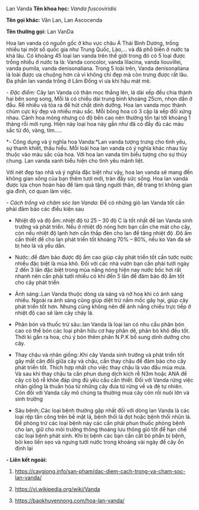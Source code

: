 Lan Vanda
**Tên khoa học:** *Vanda fuscoviridis*

**Tên gọi khác:** Vân Lan, Lan Ascocenda

**Tên thường gọi:** Lan VanDa

Hoa lan vanda có nguồn gốc ở khu vực châu Á Thái Bình Dương, trồng nhiều tại một số quốc gia như Trung Quốc, Lào,... và đã phổ biến ở nước ta khá lâu. Có khoảng 45 loại lan vanda trên thế giới trong đó có 5 loại được trồng nhiều ở nước ta là: Vanda concolor, vanda lilacina, vanda liouvillei, vanda pumila, vanda denisonaliana. Trong 5 loài trên, Vanda denisonaliana là loài được ưa chuộng hơn cả vì không chỉ đẹp mà còn trưng được rất lâu. Đa phần lan vanda trồng ở Lâm Đồng vì ưa khí hậu mát mẻ.

*- Đặc điểm:* Cây lan Vanda có thân mọc thẳng lên, lá dài xếp đều chia thành hai bên song song, Mỗi lá có chiều dài trung bình khoảng 25cm, nhọn dần ở đầu. Rễ nhiều và tỏa ra để hút chất dinh dưỡng. Hoa lan vanda mọc thành chùm cực kỳ đẹp và nhiều màu sắc. Mỗi bông hoa có 3 cặp lá xếp đối xứng nhau. Cánh hoa mỏng nhưng có độ bền cao nên thường tồn tại tới khoảng 1 tháng rồi mới rụng. Hiện này loại hoa này gần như đã có đầy đủ các màu sắc từ đỏ, vàng, tím…..

*- Công dụng và ý nghĩa hoa Vanda:*Lan vanda tượng trưng cho tình yêu, sự thanh khiết, thấu hiểu. Mỗi loài hoa lan vanda có ý nghĩa khác nhau tùy thuộc vào màu sắc của hoa. Với hoa lan vanda tím biểu tượng cho sự thủy chung. Lan vanda xanh biểu hiện cho tình yêu mãnh liệt.

Với nét đẹp tao nhã và ý nghĩa đặc biệt như vậy, hoa lan vanda sẽ mang đến không gian sống của bạn thêm tươi mới, tràn đầy sức sống. Hoa lan vanda được lựa chọn hoàn hảo để làm quà tặng người thân, để trang trí không gian gia đình, cơ quan làm việc. 

*- Cách trồng và chăm sóc lan Vanda:* Để có những giò lan Vanda tốt cần phải đảm bảo các điều kiện sau

+ Nhiệt độ và độ ẩm:.nhiệt độ từ 25 – 30 độ C là tốt nhất để lan Vanda sinh trưởng và phát triển. Nếu ở nhiệt độ nóng hơn bạn cần che mát cho cây, còn nếu nhiệt độ lạnh hơn cần thắp đèn cho lan để tăng nhiệt độ .Độ ẩm cần thiết để cho lan phát triển tốt khoảng 70% – 80%, nếu ko Van đa sẽ bị héo lá và yếu dần.

+ Nước:.để đảm bảo được độ ẩm cao giúp cây phát triển tốt cần tước nước nhiều đặc biệt là mùa khô. Đối với các nhà vườn bạn cần phải tưới ngày 2 đến 3 lần đặc biệt trong mùa nắng nóng hiện nay nước bốc hơi rất nhanh nên cần phải tưới nhiều có khi đến 5 lần để đảm bảo độ ẩm tốt cho cây phát triển

+ Ánh sáng:.Lan Vanda thuộc dòng ưa sáng và nở hoa khi có ánh sáng nhiều. Ngoài ra ánh sáng cũng giúp diệt trừ nấm mốc gây hại, giúp cây phát triển tốt hơn. Nhưng cũng không nên để ánh nắng chiếu trực tiếp ở nhiệt độ cao sẽ làm cây cháy lá.

+ Phân bón và thuốc trừ sâu:.lan Vanda là loại lan có nhu cầu phân bón cao có thể bón các loại phân hữu cơ hay phân dê, phân bò khô đều tốt. Thời kì gần ra hoa, chú ý bón thêm phân N.P.K bổ sung dinh dưỡng cho cây.

+ Thay chậu và nhân giống:.Khi cây Vanda sinh trưởng và phát triển tốt gây mất cân đối giữa cây và chậu, cần thay chậu để đảm bảo cho cây phát triển tốt. Thích hợp nhất cho việc thay chậu là vào đầu mùa mưa. Và sau khi thay chậu ta cần phun dung dịch kích rễ N3m hoặc ANA để cây có bộ rễ khỏe đáp ứng đủ yêu cầu cần thiết. Đối với Vanda rừng việc nhân giống là thuần hóa từ những cây đưa từ rừng về và đẻ tự nhiên. Còn đối với Vanda cấy mô chúng ta thường mua cây còn rồi nuôi lớn và sinh trưởng

+ Sâu bệnh:.Các loại bệnh thường gặp nhất đối với dòng lan Vanda là các loại rệp tấn công trên bề mặt lá, bệnh thối lá đọt hoặc bệnh thối nhũn lá. Để phòng trừ các loại bệnh này các cần phải phun thuốc phòng bệnh cho lan, giữ cho môi trường thông thoáng lưu thông gió tốt để hạn chế các loại bệnh phát sinh. Khi bị bệnh các bạn cần cắt bỏ phần bị bệnh, bôi keo liền sẹo và ngưng tưới nước trong khoảng vài ngày để cây ổn định lại

**- Liên kết ngoài:**

1. <https://caygiong.info/san-pham/dac-diem-cach-trong-va-cham-soc-lan-vanda/>

2. <https://vi.wikipedia.org/wiki/Vanda>

3. <https://baokhuyennong.com/hoa-lan-vanda/>

